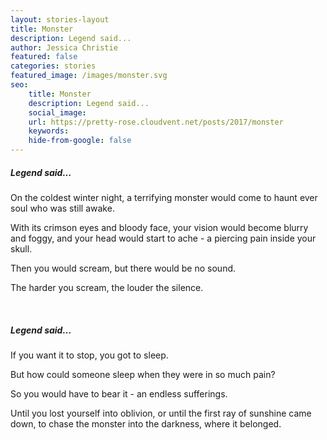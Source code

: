 ```yaml
---
layout: stories-layout
title: Monster
description: Legend said...
author: Jessica Christie
featured: false
categories: stories
featured_image: /images/monster.svg
seo:
    title: Monster
    description: Legend said...
    social_image:
    url: https://pretty-rose.cloudvent.net/posts/2017/monster
    keywords:
    hide-from-google: false
---
```

##### Legend said…

On the coldest winter night, a terrifying monster would come to haunt ever soul who was still awake.

With its crimson eyes and bloody face, your vision would become blurry and foggy, and your head would start to ache - a piercing pain inside your skull.

Then you would scream, but there would be no sound.

The harder you scream, the louder the silence.

&nbsp;

##### Legend said…

If you want it to stop, you got to sleep.

But how could someone sleep when they were in so much pain?

So you would have to bear it - an endless sufferings.

Until you lost yourself into oblivion, or until the first ray of sunshine came down, to chase the monster into the darkness, where it belonged.

&nbsp;

&nbsp;

&nbsp;